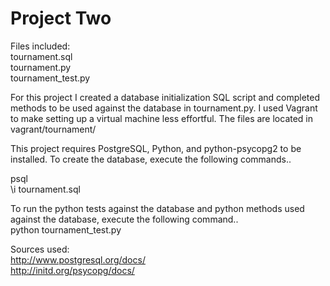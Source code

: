 Project Two
=============

Files included:  
tournament.sql  
tournament.py  
tournament_test.py  
  
For this project I created a database initialization SQL script and completed methods to be used against the database in tournament.py. I used Vagrant to make setting up a virtual machine less effortful. The files are located in vagrant/tournament/  

This project requires PostgreSQL, Python, and python-psycopg2 to be installed. To create the database, execute the following commands..  
  
psql  
\i tournament.sql  
  
To run the python tests against the database and python methods used against the database, execute the following command..  
python tournament_test.py  
  


Sources used:  
http://www.postgresql.org/docs/  
http://initd.org/psycopg/docs/